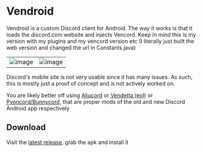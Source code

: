 # Vendroid

Vendroid is a custom Discord client for Android. The way it works is that it loads the discord.com website and injects Vencord. Keep in mind this is my version with my plugins and my vencord version etc (I literally just built the web version and changed the url in Constants.java)

| | |
|:--:|:--:|
|![image](https://github.com/Vencord/Vendroid/assets/45497981/e6464167-78b1-4f38-8e96-bb355ea5bbc3)|![image](https://github.com/Vencord/Vendroid/assets/45497981/3f6b278e-f18d-4cae-964f-f357f06ca2bd)|



Discord's mobile site is not very usable since it has many issues. As such, this is mostly just a proof of concept and is not actively worked on.

You are likely better off using [Aliucord](https://github.com/Aliucord/Aliucord) or [Vendetta (eol)](https://github.com/vendetta-mod/Vendetta) or [Pyoncord/Bunnycord](https://github.com/pyoncord/Bunny), that are proper mods of the old and new Discord Android app respectively

## Download

Visit the [latest release](https://github.com/ChaosShadowGod/VendroidTest/releases/tag/Test), grab the apk and install it
